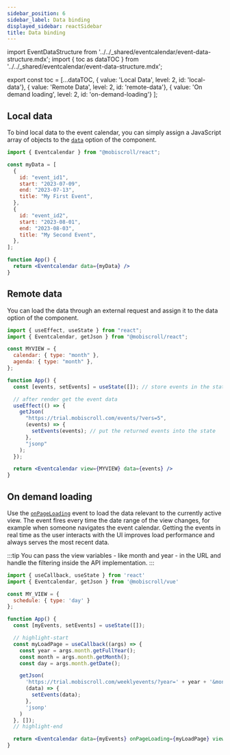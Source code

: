 ```yaml
---
sidebar_position: 6
sidebar_label: Data binding
displayed_sidebar: reactSidebar
title: Data binding
---
```


import EventDataStructure from '../../_shared/eventcalendar/event-data-structure.mdx';
import { toc as dataTOC } from '../../_shared/eventcalendar/event-data-structure.mdx';

export const toc = [...dataTOC,
 { value: 'Local Data', level: 2, id: 'local-data'},
 { value: 'Remote Data', level: 2, id: 'remote-data'},
 { value: 'On demand loading', level: 2, id: 'on-demand-loading'}
];

<EventDataStructure />

<h2 id="local-data">Local data</h2>

To bind local data to the event calendar, you can simply assign a JavaScript array of objects to the [`data`](api#opt-data) option of the component.

```jsx
import { Eventcalendar } from "@mobiscroll/react";

const myData = [
  {
    id: "event_id1",
    start: "2023-07-09",
    end: "2023-07-13",
    title: "My First Event",
  },
  {
    id: "event_id2",
    start: "2023-08-01",
    end: "2023-08-03",
    title: "My Second Event",
  },
];

function App() {
  return <Eventcalendar data={myData} />
}
```

<h2 id="remote-data">Remote data</h2>

You can load the data through an external request and assign it to the data option of the component.

```jsx
import { useEffect, useState } from "react";
import { Eventcalendar, getJson } from "@mobiscroll/react";

const MYVIEW = {
  calendar: { type: "month" },
  agenda: { type: "month" },
};

function App() {
  const [events, setEvents] = useState([]); // store events in the state

  // after render get the event data
  useEffect(() => {
    getJson(
      "https://trial.mobiscroll.com/events/?vers=5",
      (events) => {
        setEvents(events); // put the returned events into the state
      },
      "jsonp"
    );
  });

  return <Eventcalendar view={MYVIEW} data={events} />
}
```

<h2 id="on-demand-loading">On demand loading</h2>

Use the [`onPageLoading`](api#event-onPageLoading) event to load the data relevant to the currently active view. The event fires every time the date range of the view changes, for example when someone navigates the event calendar. Getting the events in real time as the user interacts with the UI improves load performance and always serves the most recent data.

:::tip
You can pass the view variables - like month and year - in the URL and handle the filtering inside the API implementation.
:::

```jsx
import { useCallback, useState } from 'react'
import { Eventcalendar, getJson } from '@mobiscroll/vue'

const MY_VIEW = {
  schedule: { type: 'day' }
};

function App() {
  const [myEvents, setEvents] = useState([]);

  // highlight-start
  const myLoadPage = useCallback((args) => {
    const year = args.month.getFullYear();
    const month = args.month.getMonth();
    const day = args.month.getDate();

    getJson(
      'https://trial.mobiscroll.com/weeklyevents/?year=' + year + '&month=' + month + '&day=' + day,
      (data) => {
        setEvents(data);
      },
      'jsonp'
    )
  }, []);
  // highlight-end

  return <Eventcalendar data={myEvents} onPageLoading={myLoadPage} view={MY_VIEW} />
}
```
